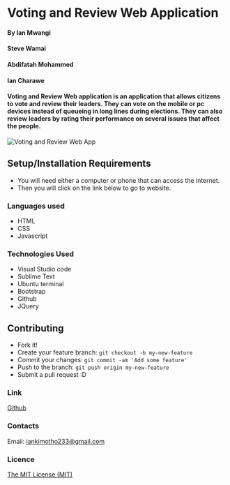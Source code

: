 # Voting and Review Web Application

#### By Ian Mwangi
#### Steve Wamai
#### Abdifatah Mohammed
#### Ian Charawe

#### Voting and Review Web application is an application that allows citizens to vote and review their leaders. They can vote on the mobile or pc devices instead of queueing in long lines during elections. They can also review leaders by rating their performance on several issues that affect the people.

![Voting and Review Web App]()

## Setup/Installation Requirements
- You will need either a computer or phone that can access the internet.
- Then you will click on the link below to go to website.

### Languages used
- HTML
- CSS
- Javascript

### Technologies Used
- Visual Studio code
- Sublime Text
- Ubuntu terminal
- Bootstrap
- Github
- JQuery

## Contributing
- Fork it!
- Create your feature branch: `git checkout -b my-new-feature`
- Commit your changes: `git commit -am 'Add some feature'`
- Push to the branch: `git push origin my-new-feature`
- Submit a pull request :D

### Link
[Github](https://github.com/IanMK-1/voting-review-app)

### Contacts
Email: iankimotho233@gmail.com

### Licence
[The MIT License (MIT)](LICENCE.md)